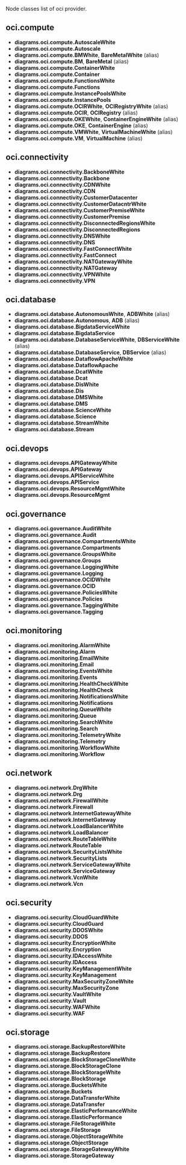 Node classes list of oci provider.

## oci.compute

- **diagrams.oci.compute.AutoscaleWhite**
- **diagrams.oci.compute.Autoscale**
- **diagrams.oci.compute.BMWhite**, **BareMetalWhite** (alias)
- **diagrams.oci.compute.BM**, **BareMetal** (alias)
- **diagrams.oci.compute.ContainerWhite**
- **diagrams.oci.compute.Container**
- **diagrams.oci.compute.FunctionsWhite**
- **diagrams.oci.compute.Functions**
- **diagrams.oci.compute.InstancePoolsWhite**
- **diagrams.oci.compute.InstancePools**
- **diagrams.oci.compute.OCIRWhite**, **OCIRegistryWhite** (alias)
- **diagrams.oci.compute.OCIR**, **OCIRegistry** (alias)
- **diagrams.oci.compute.OKEWhite**, **ContainerEngineWhite** (alias)
- **diagrams.oci.compute.OKE**, **ContainerEngine** (alias)
- **diagrams.oci.compute.VMWhite**, **VirtualMachineWhite** (alias)
- **diagrams.oci.compute.VM**, **VirtualMachine** (alias)

## oci.connectivity

- **diagrams.oci.connectivity.BackboneWhite**
- **diagrams.oci.connectivity.Backbone**
- **diagrams.oci.connectivity.CDNWhite**
- **diagrams.oci.connectivity.CDN**
- **diagrams.oci.connectivity.CustomerDatacenter**
- **diagrams.oci.connectivity.CustomerDatacntrWhite**
- **diagrams.oci.connectivity.CustomerPremiseWhite**
- **diagrams.oci.connectivity.CustomerPremise**
- **diagrams.oci.connectivity.DisconnectedRegionsWhite**
- **diagrams.oci.connectivity.DisconnectedRegions**
- **diagrams.oci.connectivity.DNSWhite**
- **diagrams.oci.connectivity.DNS**
- **diagrams.oci.connectivity.FastConnectWhite**
- **diagrams.oci.connectivity.FastConnect**
- **diagrams.oci.connectivity.NATGatewayWhite**
- **diagrams.oci.connectivity.NATGateway**
- **diagrams.oci.connectivity.VPNWhite**
- **diagrams.oci.connectivity.VPN**

## oci.database

- **diagrams.oci.database.AutonomousWhite**, **ADBWhite** (alias)
- **diagrams.oci.database.Autonomous**, **ADB** (alias)
- **diagrams.oci.database.BigdataServiceWhite**
- **diagrams.oci.database.BigdataService**
- **diagrams.oci.database.DatabaseServiceWhite**, **DBServiceWhite** (alias)
- **diagrams.oci.database.DatabaseService**, **DBService** (alias)
- **diagrams.oci.database.DataflowApacheWhite**
- **diagrams.oci.database.DataflowApache**
- **diagrams.oci.database.DcatWhite**
- **diagrams.oci.database.Dcat**
- **diagrams.oci.database.DisWhite**
- **diagrams.oci.database.Dis**
- **diagrams.oci.database.DMSWhite**
- **diagrams.oci.database.DMS**
- **diagrams.oci.database.ScienceWhite**
- **diagrams.oci.database.Science**
- **diagrams.oci.database.StreamWhite**
- **diagrams.oci.database.Stream**

## oci.devops

- **diagrams.oci.devops.APIGatewayWhite**
- **diagrams.oci.devops.APIGateway**
- **diagrams.oci.devops.APIServiceWhite**
- **diagrams.oci.devops.APIService**
- **diagrams.oci.devops.ResourceMgmtWhite**
- **diagrams.oci.devops.ResourceMgmt**

## oci.governance

- **diagrams.oci.governance.AuditWhite**
- **diagrams.oci.governance.Audit**
- **diagrams.oci.governance.CompartmentsWhite**
- **diagrams.oci.governance.Compartments**
- **diagrams.oci.governance.GroupsWhite**
- **diagrams.oci.governance.Groups**
- **diagrams.oci.governance.LoggingWhite**
- **diagrams.oci.governance.Logging**
- **diagrams.oci.governance.OCIDWhite**
- **diagrams.oci.governance.OCID**
- **diagrams.oci.governance.PoliciesWhite**
- **diagrams.oci.governance.Policies**
- **diagrams.oci.governance.TaggingWhite**
- **diagrams.oci.governance.Tagging**

## oci.monitoring

- **diagrams.oci.monitoring.AlarmWhite**
- **diagrams.oci.monitoring.Alarm**
- **diagrams.oci.monitoring.EmailWhite**
- **diagrams.oci.monitoring.Email**
- **diagrams.oci.monitoring.EventsWhite**
- **diagrams.oci.monitoring.Events**
- **diagrams.oci.monitoring.HealthCheckWhite**
- **diagrams.oci.monitoring.HealthCheck**
- **diagrams.oci.monitoring.NotificationsWhite**
- **diagrams.oci.monitoring.Notifications**
- **diagrams.oci.monitoring.QueueWhite**
- **diagrams.oci.monitoring.Queue**
- **diagrams.oci.monitoring.SearchWhite**
- **diagrams.oci.monitoring.Search**
- **diagrams.oci.monitoring.TelemetryWhite**
- **diagrams.oci.monitoring.Telemetry**
- **diagrams.oci.monitoring.WorkflowWhite**
- **diagrams.oci.monitoring.Workflow**

## oci.network

- **diagrams.oci.network.DrgWhite**
- **diagrams.oci.network.Drg**
- **diagrams.oci.network.FirewallWhite**
- **diagrams.oci.network.Firewall**
- **diagrams.oci.network.InternetGatewayWhite**
- **diagrams.oci.network.InternetGateway**
- **diagrams.oci.network.LoadBalancerWhite**
- **diagrams.oci.network.LoadBalancer**
- **diagrams.oci.network.RouteTableWhite**
- **diagrams.oci.network.RouteTable**
- **diagrams.oci.network.SecurityListsWhite**
- **diagrams.oci.network.SecurityLists**
- **diagrams.oci.network.ServiceGatewayWhite**
- **diagrams.oci.network.ServiceGateway**
- **diagrams.oci.network.VcnWhite**
- **diagrams.oci.network.Vcn**

## oci.security

- **diagrams.oci.security.CloudGuardWhite**
- **diagrams.oci.security.CloudGuard**
- **diagrams.oci.security.DDOSWhite**
- **diagrams.oci.security.DDOS**
- **diagrams.oci.security.EncryptionWhite**
- **diagrams.oci.security.Encryption**
- **diagrams.oci.security.IDAccessWhite**
- **diagrams.oci.security.IDAccess**
- **diagrams.oci.security.KeyManagementWhite**
- **diagrams.oci.security.KeyManagement**
- **diagrams.oci.security.MaxSecurityZoneWhite**
- **diagrams.oci.security.MaxSecurityZone**
- **diagrams.oci.security.VaultWhite**
- **diagrams.oci.security.Vault**
- **diagrams.oci.security.WAFWhite**
- **diagrams.oci.security.WAF**

## oci.storage

- **diagrams.oci.storage.BackupRestoreWhite**
- **diagrams.oci.storage.BackupRestore**
- **diagrams.oci.storage.BlockStorageCloneWhite**
- **diagrams.oci.storage.BlockStorageClone**
- **diagrams.oci.storage.BlockStorageWhite**
- **diagrams.oci.storage.BlockStorage**
- **diagrams.oci.storage.BucketsWhite**
- **diagrams.oci.storage.Buckets**
- **diagrams.oci.storage.DataTransferWhite**
- **diagrams.oci.storage.DataTransfer**
- **diagrams.oci.storage.ElasticPerformanceWhite**
- **diagrams.oci.storage.ElasticPerformance**
- **diagrams.oci.storage.FileStorageWhite**
- **diagrams.oci.storage.FileStorage**
- **diagrams.oci.storage.ObjectStorageWhite**
- **diagrams.oci.storage.ObjectStorage**
- **diagrams.oci.storage.StorageGatewayWhite**
- **diagrams.oci.storage.StorageGateway**
